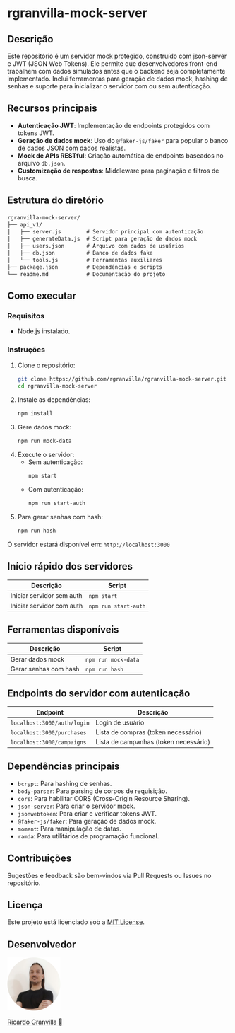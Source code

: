 # rgranvilla-mock-server

## Descrição
Este repositório é um servidor mock protegido, construído com json-server e JWT (JSON Web Tokens). Ele permite que desenvolvedores front-end trabalhem com dados simulados antes que o backend seja completamente implementado. Inclui ferramentas para geração de dados mock, hashing de senhas e suporte para inicializar o servidor com ou sem autenticação.

## Recursos principais
- **Autenticação JWT**: Implementação de endpoints protegidos com tokens JWT.
- **Geração de dados mock**: Uso do `@faker-js/faker` para popular o banco de dados JSON com dados realistas.
- **Mock de APIs RESTful**: Criação automática de endpoints baseados no arquivo `db.json`.
- **Customização de respostas**: Middleware para paginação e filtros de busca.

## Estrutura do diretório
```plaintext
rgranvilla-mock-server/
├── api_v1/
│   ├── server.js        # Servidor principal com autenticação
│   ├── generateData.js  # Script para geração de dados mock
│   ├── users.json       # Arquivo com dados de usuários
│   ├── db.json          # Banco de dados fake
│   └── tools.js         # Ferramentas auxiliares
├── package.json         # Dependências e scripts
└── readme.md            # Documentação do projeto
```

## Como executar

### Requisitos
- Node.js instalado.

### Instruções
1. Clone o repositório:
   ```bash
   git clone https://github.com/rgranvilla/rgranvilla-mock-server.git
   cd rgranvilla-mock-server
   ```
2. Instale as dependências:
   ```bash
   npm install
   ```
3. Gere dados mock:
   ```bash
   npm run mock-data
   ```
4. Execute o servidor:
   - Sem autenticação:
     ```bash
     npm start
     ```
   - Com autenticação:
     ```bash
     npm run start-auth
     ```
5. Para gerar senhas com hash:
   ```bash
   npm run hash
   ```

O servidor estará disponível em: `http://localhost:3000`

## Início rápido dos servidores
| Descrição                 | Script         |
|---------------------------|----------------|
| Iniciar servidor sem auth | `npm start`    |
| Iniciar servidor com auth | `npm run start-auth` |

## Ferramentas disponíveis
| Descrição                     | Script           |
|-------------------------------|------------------|
| Gerar dados mock              | `npm run mock-data` |
| Gerar senhas com hash         | `npm run hash`      |

## Endpoints do servidor com autenticação
| Endpoint                     | Descrição               |
|------------------------------|-------------------------|
| `localhost:3000/auth/login`  | Login de usuário        |
| `localhost:3000/purchases`   | Lista de compras (token necessário) |
| `localhost:3000/campaigns`   | Lista de campanhas (token necessário) |

## Dependências principais
- `bcrypt`: Para hashing de senhas.
- `body-parser`: Para parsing de corpos de requisição.
- `cors`: Para habilitar CORS (Cross-Origin Resource Sharing).
- `json-server`: Para criar o servidor mock.
- `jsonwebtoken`: Para criar e verificar tokens JWT.
- `@faker-js/faker`: Para geração de dados mock.
- `moment`: Para manipulação de datas.
- `ramda`: Para utilitários de programação funcional.

## Contribuições
Sugestões e feedback são bem-vindos via Pull Requests ou Issues no repositório.

## Licença
Este projeto está licenciado sob a [MIT License](./LICENSE).

## Desenvolvedor

[![Ricardo Granvilla](./assets/author.png)](https://github.com/rgranvilla)

[Ricardo Granvilla 🚀](https://github.com/rgranvilla)
